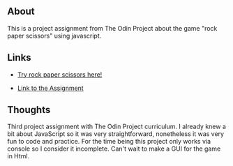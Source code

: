 ## About

This is a project assignment from The Odin Project about the game "rock paper scissors" using javascript.

## Links

- [Try rock paper scissors here!](https://francodiaz7.github.io/odin-rock-paper-scissors/)

- [Link to the Assignment](https://www.theodinproject.com/lessons/foundations-rock-paper-scissors)

## Thoughts

Third project assignment with The Odin Project curriculum. I already knew a bit about JavaScript so it was very straightforward, nonetheless it was very fun to code and practice. For the time being this project only works via console so I consider it incomplete. Can't wait to make a GUI for the game in Html.

<!--
## Screenshots
![]()
![]()
![]()
